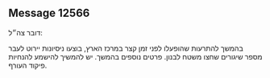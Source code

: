 ## Message 12566

דובר צה״ל:

בהמשך להתרעות שהופעלו לפני זמן קצר במרכז הארץ, בוצעו ניסיונות יירוט לעבר מספר שיגורים שחצו משטח לבנון. 
פרטים נוספים בהמשך.
יש להמשיך להישמע להנחיות פיקוד העורף.

